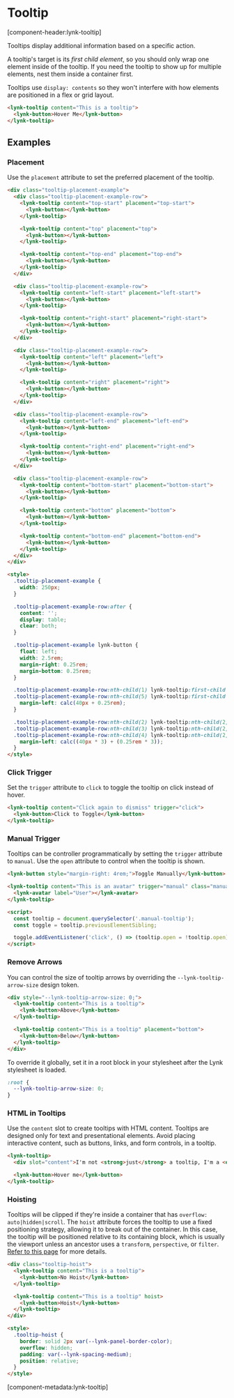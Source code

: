 # Tooltip

[component-header:lynk-tooltip]

Tooltips display additional information based on a specific action.

A tooltip's target is its _first child element_, so you should only wrap one element inside of the tooltip. If you need the tooltip to show up for multiple elements, nest them inside a container first.

Tooltips use `display: contents` so they won't interfere with how elements are positioned in a flex or grid layout.

```html preview
<lynk-tooltip content="This is a tooltip">
  <lynk-button>Hover Me</lynk-button>
</lynk-tooltip>
```

## Examples

### Placement

Use the `placement` attribute to set the preferred placement of the tooltip.

```html preview
<div class="tooltip-placement-example">
  <div class="tooltip-placement-example-row">
    <lynk-tooltip content="top-start" placement="top-start">
      <lynk-button></lynk-button>
    </lynk-tooltip>

    <lynk-tooltip content="top" placement="top">
      <lynk-button></lynk-button>
    </lynk-tooltip>

    <lynk-tooltip content="top-end" placement="top-end">
      <lynk-button></lynk-button>
    </lynk-tooltip>
  </div>

  <div class="tooltip-placement-example-row">
    <lynk-tooltip content="left-start" placement="left-start">
      <lynk-button></lynk-button>
    </lynk-tooltip>

    <lynk-tooltip content="right-start" placement="right-start">
      <lynk-button></lynk-button>
    </lynk-tooltip>
  </div>

  <div class="tooltip-placement-example-row">
    <lynk-tooltip content="left" placement="left">
      <lynk-button></lynk-button>
    </lynk-tooltip>

    <lynk-tooltip content="right" placement="right">
      <lynk-button></lynk-button>
    </lynk-tooltip>
  </div>

  <div class="tooltip-placement-example-row">
    <lynk-tooltip content="left-end" placement="left-end">
      <lynk-button></lynk-button>
    </lynk-tooltip>

    <lynk-tooltip content="right-end" placement="right-end">
      <lynk-button></lynk-button>
    </lynk-tooltip>
  </div>

  <div class="tooltip-placement-example-row">
    <lynk-tooltip content="bottom-start" placement="bottom-start">
      <lynk-button></lynk-button>
    </lynk-tooltip>

    <lynk-tooltip content="bottom" placement="bottom">
      <lynk-button></lynk-button>
    </lynk-tooltip>

    <lynk-tooltip content="bottom-end" placement="bottom-end">
      <lynk-button></lynk-button>
    </lynk-tooltip>
  </div>
</div>

<style>
  .tooltip-placement-example {
    width: 250px;
  }

  .tooltip-placement-example-row:after {
    content: '';
    display: table;
    clear: both;
  }

  .tooltip-placement-example lynk-button {
    float: left;
    width: 2.5rem;
    margin-right: 0.25rem;
    margin-bottom: 0.25rem;
  }

  .tooltip-placement-example-row:nth-child(1) lynk-tooltip:first-child lynk-button,
  .tooltip-placement-example-row:nth-child(5) lynk-tooltip:first-child lynk-button {
    margin-left: calc(40px + 0.25rem);
  }

  .tooltip-placement-example-row:nth-child(2) lynk-tooltip:nth-child(2) lynk-button,
  .tooltip-placement-example-row:nth-child(3) lynk-tooltip:nth-child(2) lynk-button,
  .tooltip-placement-example-row:nth-child(4) lynk-tooltip:nth-child(2) lynk-button {
    margin-left: calc((40px * 3) + (0.25rem * 3));
  }
</style>
```

### Click Trigger

Set the `trigger` attribute to `click` to toggle the tooltip on click instead of hover.

```html preview
<lynk-tooltip content="Click again to dismiss" trigger="click">
  <lynk-button>Click to Toggle</lynk-button>
</lynk-tooltip>
```

### Manual Trigger

Tooltips can be controller programmatically by setting the `trigger` attribute to `manual`. Use the `open` attribute to control when the tooltip is shown.

```html preview
<lynk-button style="margin-right: 4rem;">Toggle Manually</lynk-button>

<lynk-tooltip content="This is an avatar" trigger="manual" class="manual-tooltip">
  <lynk-avatar label="User"></lynk-avatar>
</lynk-tooltip>

<script>
  const tooltip = document.querySelector('.manual-tooltip');
  const toggle = tooltip.previousElementSibling;

  toggle.addEventListener('click', () => (tooltip.open = !tooltip.open));
</script>
```

### Remove Arrows

You can control the size of tooltip arrows by overriding the `--lynk-tooltip-arrow-size` design token.

```html preview
<div style="--lynk-tooltip-arrow-size: 0;">
  <lynk-tooltip content="This is a tooltip">
    <lynk-button>Above</lynk-button>
  </lynk-tooltip>

  <lynk-tooltip content="This is a tooltip" placement="bottom">
    <lynk-button>Below</lynk-button>
  </lynk-tooltip>
</div>
```

To override it globally, set it in a root block in your stylesheet after the Lynk stylesheet is loaded.

```css
:root {
  --lynk-tooltip-arrow-size: 0;
}
```

### HTML in Tooltips

Use the `content` slot to create tooltips with HTML content. Tooltips are designed only for text and presentational elements. Avoid placing interactive content, such as buttons, links, and form controls, in a tooltip.

```html preview
<lynk-tooltip>
  <div slot="content">I'm not <strong>just</strong> a tooltip, I'm a <em>tooltip</em> with HTML!</div>

  <lynk-button>Hover me</lynk-button>
</lynk-tooltip>
```

### Hoisting

Tooltips will be clipped if they're inside a container that has `overflow: auto|hidden|scroll`. The `hoist` attribute forces the tooltip to use a fixed positioning strategy, allowing it to break out of the container. In this case, the tooltip will be positioned relative to its containing block, which is usually the viewport unless an ancestor uses a `transform`, `perspective`, or `filter`. [Refer to this page](https://developer.mozilla.org/en-US/docs/Web/CSS/position#fixed) for more details.

```html preview
<div class="tooltip-hoist">
  <lynk-tooltip content="This is a tooltip">
    <lynk-button>No Hoist</lynk-button>
  </lynk-tooltip>

  <lynk-tooltip content="This is a tooltip" hoist>
    <lynk-button>Hoist</lynk-button>
  </lynk-tooltip>
</div>

<style>
  .tooltip-hoist {
    border: solid 2px var(--lynk-panel-border-color);
    overflow: hidden;
    padding: var(--lynk-spacing-medium);
    position: relative;
  }
</style>
```

[component-metadata:lynk-tooltip]
